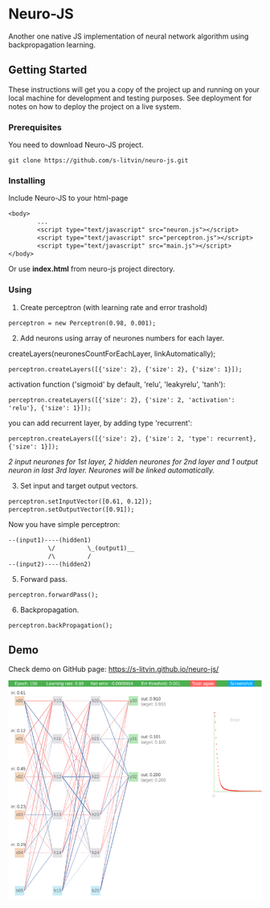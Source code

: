 

# Neuro-JS

Another one native JS implementation of neural network algorithm using backpropagation learning.


## Getting Started

These instructions will get you a copy of the project up and running on your local machine for development and testing purposes. See deployment for notes on how to deploy the project on a live system.

### Prerequisites

You need to download Neuro-JS project. 

```
git clone https://github.com/s-litvin/neuro-js.git
```

### Installing

Include Neuro-JS to your html-page

```
<body>
        ...
        <script type="text/javascript" src="neuron.js"></script>
        <script type="text/javascript" src="perceptron.js"></script>
        <script type="text/javascript" src="main.js"></script>
</body>
```

Or use **index.html** from neuro-js project directory.

### Using

1. Create perceptron (with learning rate and error trashold)
```
perceptron = new Perceptron(0.98, 0.001);
```

2. Add neurons using array of neurones numbers for each layer.

createLayers(neuronesCountForEachLayer, linkAutomatically);
```
perceptron.createLayers([{'size': 2}, {'size': 2}, {'size': 1}]);
```

activation function ('sigmoid' by default, 'relu', 'leakyrelu', 'tanh'):
```
perceptron.createLayers([{'size': 2}, {'size': 2, 'activation': 'relu'}, {'size': 1}]);
```

you can add recurrent layer, by adding type 'recurrent':
```
perceptron.createLayers([{'size': 2}, {'size': 2, 'type': recurrent}, {'size': 1}]);
```


_2 input neurones for 1st layer, 2 hidden neurones for 2nd layer and 1 output neuron in last 3rd layer. Neurones will be linked automatically._


3. Set input and target output vectors.
```
perceptron.setInputVector([0.61, 0.12]);
perceptron.setOutputVector([0.91]);
```

Now you have simple perceptron:
``` 
--(input1)----(hidden1)
           \/         \_(output1)__
           /\         /
--(input2)----(hidden2)
```

5. Forward pass.
``` 
perceptron.forwardPass();
```

6. Backpropagation.
``` 
perceptron.backPropagation();
```


## Demo
Check demo on GitHub page: https://s-litvin.github.io/neuro-js/

![](https://raw.githubusercontent.com/s-litvin/neuro-js/master/preview.png)
 
